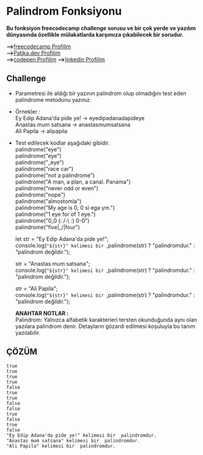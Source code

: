 # Palindrom Fonksiyonu

**Bu fonksiyon freecodecamp challenge sorusu ve bir çok yerde ve yazılım dünyasında özellikle mülakatlarda karşımıza çıkabilecek bir sorudur.**

**-->**[freecodecamp Profilim](https://www.freecodecamp.org/ziya_caylan)  
**-->**[Patika.dev Profilim](https://app.patika.dev/ziyacaylangmailcom)  
**-->**[codepen Profilim](https://codepen.io/ziya-c)
**-->**[linkedin Profilim](https://www.linkedin.com/in/ziya-caylan/)

## Challenge

- Parametresi ile aldığı bir yazının palindrom olup olmadığını test eden palindrome metodunu yazınız.
- Örnekler :  
  Ey Edip Adana'da pide ye! -> eyedipadanadapideye  
  Anastas mum satsana -> anastasmumsatsana  
  Ali Papila -> alipapila

- Test edilecek kodlar aşağıdaki gibidir.  
  palindrome("eye")  
  palindrome("eye")  
  palindrome("\_eye")  
  palindrome("race car")  
  palindrome("not a palindrome")  
  palindrome("A man, a plan, a canal. Panama")  
  palindrome("never odd or even")  
  palindrome("nope")  
  palindrome("almostomla")  
  palindrome("My age is 0, 0 si ega ym.")  
  palindrome("1 eye for of 1 eye.")  
  palindrome("0_0 (: /-\ :) 0-0")  
  palindrome("five|\_/|four")

  let str = "Ey Edip Adana'da pide ye!";  
  console.log(`"${str}" kelimesi bir `,palindrome(str) ? "palindromdur." : "palindrom değildir.");

  str = "Anastas mum satsana";  
  console.log(`"${str}" kelimesi bir `,palindrome(str) ? "palindromdur." : "palindrom değildir.");

  str = "Ali Papila";  
  console.log(`"${str}" kelimesi bir `,palindrome(str) ? "palindromdur." : "palindrom değildir.");

  **ANAHTAR NOTLAR :**  
  Palindrom: Yalnızca alfabetik karakterleri tersten okunduğunda aynı olan yazılara palindrom denir. Detayların gözardı edilmesi koşuluyla bu tanım yazılabilir.

## ÇÖZÜM

```
true
true
true
true
false
true
true
false
false
true
false
true
false
"Ey Edip Adana'da pide ye!" kelimesi bir  palindromdur.
"Anastas mum satsana" kelimesi bir  palindromdur.
"Ali Papila" kelimesi bir  palindromdur.
```
